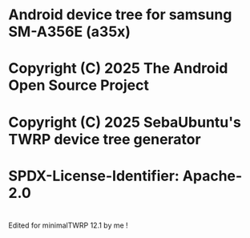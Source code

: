# Android device tree for samsung SM-A356E (a35x)


#
# Copyright (C) 2025 The Android Open Source Project
# Copyright (C) 2025 SebaUbuntu's TWRP device tree generator
#
# SPDX-License-Identifier: Apache-2.0
#


Edited for minimalTWRP 12.1 by me !
